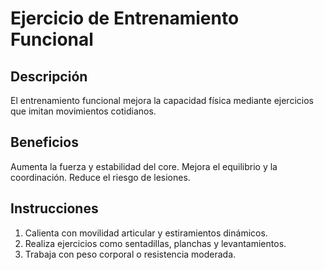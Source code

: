 # Ejercicio de Entrenamiento Funcional

## Descripción
El entrenamiento funcional mejora la capacidad física mediante ejercicios que imitan movimientos cotidianos.

## Beneficios
Aumenta la fuerza y estabilidad del core.
Mejora el equilibrio y la coordinación.
Reduce el riesgo de lesiones.

## Instrucciones
1. Calienta con movilidad articular y estiramientos dinámicos.
2. Realiza ejercicios como sentadillas, planchas y levantamientos.
3. Trabaja con peso corporal o resistencia moderada.
